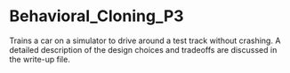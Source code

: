 # Behavioral_Cloning_P3
Trains a car on a simulator to drive around a test track without crashing.
A detailed description of the design choices and tradeoffs are discussed in the write-up file.
